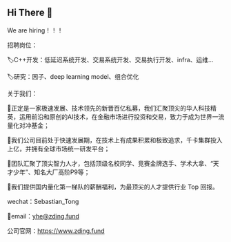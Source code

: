 ## Hi There 👋
We are hiring！！！

招聘岗位：

🏷️C++开发：低延迟系统开发、交易系统开发、交易执行开发、infra、运维...

🏷️研究：因子、deep learning model、组合优化

关于我们：

🌟正定是一家极速发展、技术领先的新晋百亿私募，我们汇聚顶尖的华人科技精英，运用前沿和原创的AI技术，在金融市场进行投资和交易，致力于成为世界一流量化对冲基金；

🌟我们公司目前处于快速发展期，在技术上有成果积累和极致追求，千卡集群投入上亿，并拥有全球市场统一研发平台；

🌟团队汇聚了顶尖智力人才，包括顶级名校同学、竞赛金牌选手、学术大拿、“天才少年”、知名大厂高阶P9等；

🌟我们提供国内量化第一梯队的薪酬福利，为最顶尖的人才提供行业 Top 回报。

wechat：Sebastian_Tong

📮email：yhe@zding.fund

公司官网：https://www.zding.fund
<!--
**Sebastian-Tong/Sebastian-Tong** is a ✨ _special_ ✨ repository because its `README.md` (this file) appears on your GitHub profile.

Here are some ideas to get you started:

- 🔭 I’m currently working on ...
- 🌱 I’m currently learning ...
- 👯 I’m looking to collaborate on ...
- 🤔 I’m looking for help with ...
- 💬 Ask me about ...
- 📫 How to reach me: ...
- 😄 Pronouns: ...
- ⚡ Fun fact: ...
-->
